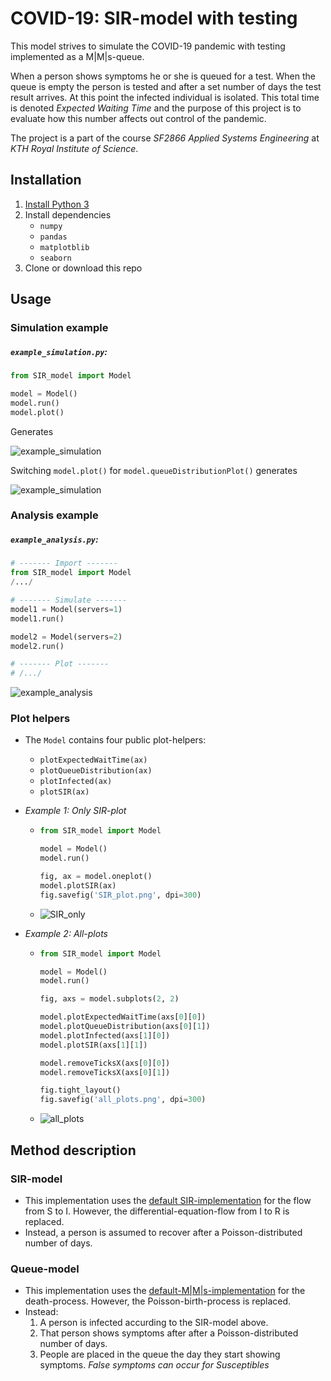# COVID-19: SIR-model with testing
This model strives to simulate the COVID-19 pandemic with testing implemented as a M|M|s-queue.

When a person shows symptoms he or she is queued for a test. When the queue is empty the person is tested and after a set number of days the test result arrives. At this point the infected individual is isolated. This total time is denoted *Expected Waiting Time* and the purpose of this project is to evaluate how this number affects out control of the pandemic. 

The project is a part of the course *SF2866 Applied Systems Engineering* at *KTH Royal Institute of Science*.

## Installation

1. [Install Python 3](https://www.python.org/downloads/) 
2. Install dependencies
   - `numpy`
   - `pandas`
   - `matplotblib`
   - `seaborn`
3. Clone or download this repo

## Usage

### Simulation example

##### `example_simulation.py`:

```python
from SIR_model import Model

model = Model()
model.run()
model.plot()
```

Generates 

![example_simulation](images/example_simulation.png)

Switching `model.plot()` for `model.queueDistributionPlot()` generates

![example_simulation](images/example_simulation_queue_distribution.png)

### Analysis example

##### `example_analysis.py`:

```python
# ------- Import -------
from SIR_model import Model
/.../

# ------- Simulate -------
model1 = Model(servers=1)
model1.run()

model2 = Model(servers=2)
model2.run()

# ------- Plot -------
# /.../
```

![example_analysis](images/example_analysis.png)

### Plot helpers

- The `Model` contains four public plot-helpers:
  - `plotExpectedWaitTime(ax)`
  - `plotQueueDistribution(ax)`
  - `plotInfected(ax)`
  - `plotSIR(ax)`
  
- *Example 1: Only SIR-plot*

  - ```python
    from SIR_model import Model
    
    model = Model()
    model.run()
    
    fig, ax = model.oneplot()
    model.plotSIR(ax)
    fig.savefig('SIR_plot.png', dpi=300)
    ```

  - ![SIR_only](images/SIR_plot.png)

- *Example 2: All-plots*

  - ```python
    from SIR_model import Model
    
    model = Model()
    model.run()
    
    fig, axs = model.subplots(2, 2)
    
    model.plotExpectedWaitTime(axs[0][0])
    model.plotQueueDistribution(axs[0][1])
    model.plotInfected(axs[1][0])
    model.plotSIR(axs[1][1])
    
    model.removeTicksX(axs[0][0])
    model.removeTicksX(axs[0][1])
    
    fig.tight_layout()
    fig.savefig('all_plots.png', dpi=300)
    ```
  - ![all_plots](images/all_plots.png)


## Method description

### SIR-model

- This implementation uses the [default SIR-implementation](https://en.wikipedia.org/wiki/Compartmental_models_in_epidemiology#The_SIR_model_without_vital_dynamics) for the flow from S to I. However, the differential-equation-flow from I to R is replaced.
- Instead, a person is assumed to recover after a Poisson-distributed number of days.

### Queue-model

- This implementation uses the [default-M|M|s-implementation](https://en.wikipedia.org/wiki/M/M/c_queue) for the death-process. However, the Poisson-birth-process is replaced.
- Instead:
  1. A person is infected accurding to the SIR-model above.
  2. That person shows symptoms after after a Poisson-distributed number of days.
  3. People are placed in the queue the day they start showing symptoms.
     *False symptoms can occur for Susceptibles* 